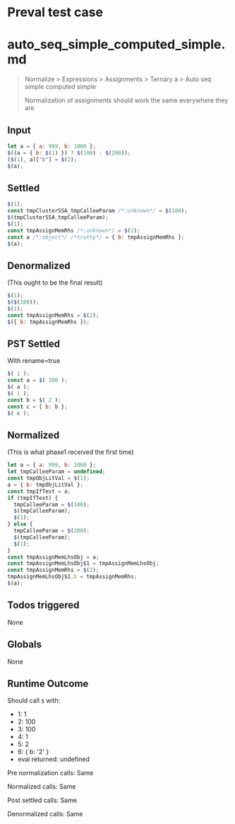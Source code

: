 # Preval test case

# auto_seq_simple_computed_simple.md

> Normalize > Expressions > Assignments > Ternary a > Auto seq simple computed simple
>
> Normalization of assignments should work the same everywhere they are

## Input

`````js filename=intro
let a = { a: 999, b: 1000 };
$((a = { b: $(1) }) ? $(100) : $(200));
($(1), a)["b"] = $(2);
$(a);
`````


## Settled


`````js filename=intro
$(1);
const tmpClusterSSA_tmpCalleeParam /*:unknown*/ = $(100);
$(tmpClusterSSA_tmpCalleeParam);
$(1);
const tmpAssignMemRhs /*:unknown*/ = $(2);
const a /*:object*/ /*truthy*/ = { b: tmpAssignMemRhs };
$(a);
`````


## Denormalized
(This ought to be the final result)

`````js filename=intro
$(1);
$($(100));
$(1);
const tmpAssignMemRhs = $(2);
$({ b: tmpAssignMemRhs });
`````


## PST Settled
With rename=true

`````js filename=intro
$( 1 );
const a = $( 100 );
$( a );
$( 1 );
const b = $( 2 );
const c = { b: b };
$( c );
`````


## Normalized
(This is what phase1 received the first time)

`````js filename=intro
let a = { a: 999, b: 1000 };
let tmpCalleeParam = undefined;
const tmpObjLitVal = $(1);
a = { b: tmpObjLitVal };
const tmpIfTest = a;
if (tmpIfTest) {
  tmpCalleeParam = $(100);
  $(tmpCalleeParam);
  $(1);
} else {
  tmpCalleeParam = $(200);
  $(tmpCalleeParam);
  $(1);
}
const tmpAssignMemLhsObj = a;
const tmpAssignMemLhsObj$1 = tmpAssignMemLhsObj;
const tmpAssignMemRhs = $(2);
tmpAssignMemLhsObj$1.b = tmpAssignMemRhs;
$(a);
`````


## Todos triggered


None


## Globals


None


## Runtime Outcome


Should call `$` with:
 - 1: 1
 - 2: 100
 - 3: 100
 - 4: 1
 - 5: 2
 - 6: { b: '2' }
 - eval returned: undefined

Pre normalization calls: Same

Normalized calls: Same

Post settled calls: Same

Denormalized calls: Same
